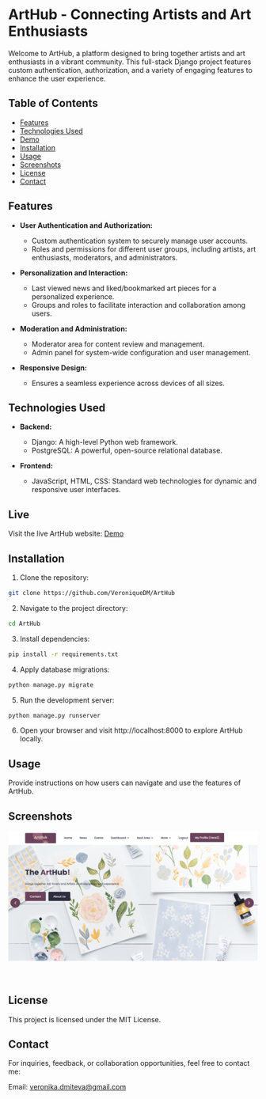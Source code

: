 # ArtHub - Connecting Artists and Art Enthusiasts

Welcome to ArtHub, a platform designed to bring together artists and art enthusiasts in a vibrant community. This full-stack Django project features custom authentication, authorization, and a variety of engaging features to enhance the user experience.

## Table of Contents

- [Features](#features)
- [Technologies Used](#technologies-used)
- [Demo](#demo)
- [Installation](#installation)
- [Usage](#usage)
- [Screenshots](#screenshots)
- [License](#license)
- [Contact](#contact)

## Features

- **User Authentication and Authorization:**
  - Custom authentication system to securely manage user accounts.
  - Roles and permissions for different user groups, including artists, art enthusiasts, moderators, and administrators.

- **Personalization and Interaction:**
  - Last viewed news and liked/bookmarked art pieces for a personalized experience.
  - Groups and roles to facilitate interaction and collaboration among users.

- **Moderation and Administration:**
  - Moderator area for content review and management.
  - Admin panel for system-wide configuration and user management.

- **Responsive Design:**
  - Ensures a seamless experience across devices of all sizes.

## Technologies Used

- **Backend:**
  - Django: A high-level Python web framework.
  - PostgreSQL: A powerful, open-source relational database.

- **Frontend:**
  - JavaScript, HTML, CSS: Standard web technologies for dynamic and responsive user interfaces.
## Live

Visit the live ArtHub website: [Demo](https://art-hub-rho.vercel.app/) 

## Installation

1. Clone the repository:
```bash
git clone https://github.com/VeroniqueDM/ArtHub
```
   
2. Navigate to the project directory:

```bash
cd ArtHub
```

3. Install dependencies:

```bash
pip install -r requirements.txt
```
4. Apply database migrations:

```bash
python manage.py migrate
```

5. Run the development server:

```bash
python manage.py runserver
```

6. Open your browser and visit http://localhost:8000 to explore ArtHub locally.

## Usage

Provide instructions on how users can navigate and use the features of ArtHub.

## Screenshots

![Screenshot 1](/staticfiles/images/ArtHub.png)
             
                          

## License
This project is licensed under the MIT License.

## Contact
For inquiries, feedback, or collaboration opportunities, feel free to contact me:

Email: veronika.dmiteva@gmail.com

